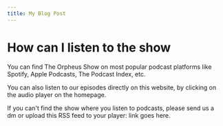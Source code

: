 ```yaml
---
title: My Blog Post
---
```


# How can I listen to the show
You can find The Orpheus Show on most popular podcast platforms like Spotify, Apple Podcasts, The Podcast Index, etc.

You can also listen to our episodes directly on this website, by clicking on the audio player on the homepage.

If you can't find the show where you listen to podcasts, please send us a dm or upload this RSS feed to your player: link goes here.
